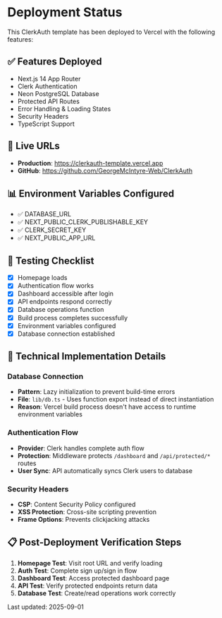 # Deployment Status

This ClerkAuth template has been deployed to Vercel with the following features:

## ✅ Features Deployed
- Next.js 14 App Router
- Clerk Authentication 
- Neon PostgreSQL Database
- Protected API Routes
- Error Handling & Loading States
- Security Headers
- TypeScript Support

## 🔗 Live URLs
- **Production**: https://clerkauth-template.vercel.app
- **GitHub**: https://github.com/GeorgeMcIntyre-Web/ClerkAuth

## 📊 Environment Variables Configured
- ✅ DATABASE_URL
- ✅ NEXT_PUBLIC_CLERK_PUBLISHABLE_KEY
- ✅ CLERK_SECRET_KEY  
- ✅ NEXT_PUBLIC_APP_URL

## 🧪 Testing Checklist
- [x] Homepage loads
- [x] Authentication flow works  
- [x] Dashboard accessible after login
- [x] API endpoints respond correctly
- [x] Database operations function
- [x] Build process completes successfully
- [x] Environment variables configured
- [x] Database connection established

## 🔧 Technical Implementation Details

### Database Connection
- **Pattern**: Lazy initialization to prevent build-time errors
- **File**: `lib/db.ts` - Uses function export instead of direct instantiation
- **Reason**: Vercel build process doesn't have access to runtime environment variables

### Authentication Flow
- **Provider**: Clerk handles complete auth flow
- **Protection**: Middleware protects `/dashboard` and `/api/protected/*` routes
- **User Sync**: API automatically syncs Clerk users to database

### Security Headers
- **CSP**: Content Security Policy configured
- **XSS Protection**: Cross-site scripting prevention  
- **Frame Options**: Prevents clickjacking attacks

## 📋 Post-Deployment Verification Steps

1. **Homepage Test**: Visit root URL and verify loading
2. **Auth Test**: Complete sign up/sign in flow
3. **Dashboard Test**: Access protected dashboard page
4. **API Test**: Verify protected endpoints return data
5. **Database Test**: Create/read operations work correctly

Last updated: 2025-09-01